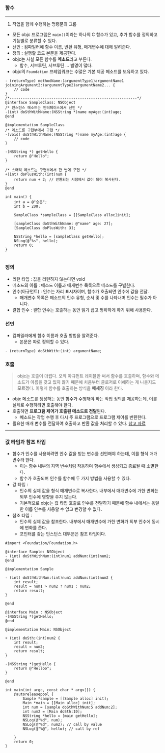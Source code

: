### 함수
---
1. 작업을 함께 수행하는 명령문의 그룹
- 모든 objc 프로그램은 `main()`이라는 하나의 C 함수가 있고, 추가 함수를 정의하고 기능별로 분류할 수 있다.
- 선언 : 컴파일러에 함수 이름, 반환 유형, 매개변수에 대해 알려준다.
- 정의 : 실행할 코드 본문을 제공한다.
- objc는 사실 모든 함수를 **메소드**라고 부른다.
    + 함수, 서브루틴, 서브루틴 ... 별명이 많다.
- objc의 `Foundation` 프레임워크는 수많은 기본 제공 메소드를 보유하고 있다.

```objc
- (returnType) methodName:(argumentType1)argumentName1
joiningArgument2:(argumentType2)argumentName2... {
    // code
}
/*----------------------------------------------------------*/
@interface SampleClass: NSObject
/* 인스턴스 메소드는 인터페이스에서 선언 */
-(int) doSthWithName:(NSString *)name myAge:(int)age;
@end

@implementation SampleClass
/* 메소드를 구현부에서 구현 */
-(void) doSthWithName:(NSString *)name myAge:(int)age {
    // code
}

-(NSString *) getHello {
    return @"Hello";
}

/* 스태틱 메소드는 구현부에서 한 번에 구현 */
+(int) doPlusWith:(int)num {
    return num + 2; // 반환되는 시점에서 값이 되어 복사된다.
}
@end

int main() {
    int a = @"승준";
    int b = 200;

    SampleClass *sampleClass = [[SampleClass alloc]init];

    [sampleClass doSthWithName: @"name" age: 27];
    [SampleClass doPlusWith: 3];

    NSString *hello = [sampleClass getHello];
    NSLog(@"%s", hello);
    return 0;
}


```
### 정의

- 리턴 타입 : 값을 리턴하지 않는다면 void
- 메소드의 이름 : 메소드 이름과 매개변수 목록으로 메소드를 구별한다.
- 인수(아규먼트) : 인수는 자리 표시자이며, 함수가 호출되면 인수에 값을 전달.
    + 매개변수 목록은 메소드의 인수 유형, 순서 및 수를 나타내며 인수는 필수가 아니다.
- 결합 인수 : 결합 인수는 호출하는 동안 읽기 쉽고 명확하게 하기 위해 사용한다.

### 선언
- 컴파일러에게 함수 이름과 호출 방법을 알려준다.
    + 본문은 따로 정의할 수 있다.
```objc
- (returnType) doSthWith:(int) argumentName;
```

### 호출
> objc는 호출이 더럽다. 오직 아규먼트 레이블만 써서 함수를 호출하며, 함수와 메소드가 이름을 갖고 있지 않기 때문에 처음부터 클로저로 이해하는 게 나을지도 모르겠다. 이렇게 함수를 호출하는 방식을 **메세징** 이라 한다.

- objc 메소드를 생성하는 동안 함수가 수행해야 하는 작업 정의를 제공하는데, 이를 실제로 수행하려면 호출해야 한다.
- 호출하면 **프로그램 제어가 호출된 메소드로 전달**된다.
    + 메소드는 작업 수행 후 다시 주 프로그램으로 프로그램 제어를 반환한다.
- 필요한 매개 변수를 전달하여 호출하고 반환 값을 처리할 수 있다.
[참고 자료](https://soooprmx.com/objective-c-%EB%A9%94%EC%8B%9C%EC%A7%80%EB%A1%9C%EB%B6%80%ED%84%B0-%EB%A9%94%EC%86%8C%EB%93%9C%EA%B0%80-%ED%98%B8%EC%B6%9C%EB%90%98%EB%8A%94-%EA%B3%BC%EC%A0%95/)

---
### 값 타입과 참조 타입
- 함수가 인수를 사용하려면 인수 값을 받는 변수를 선언해야 하는데, 이를 형식 매개변수라 한다.
    + 이는 함수 내부의 지역 변수처럼 작동하며 함수에서 생성되고 종료될 때 소멸한다.
    + 함수가 호출되며 인수를 함수에 두 가지 방법을 사용할 수 있다.
- 값 타입 :
    + 인수의 실제 값을 형식 매개변수로 복사한다. 내부에서 매개변수에 가한 변화는 외부 인수에 영향을 주지 않는다.
    + 기본적으로 objc는 값 타입 호출로 인수를 전달하기 때문에 함수 내에서는 동일한 이름 인수를 사용할 수 없고 변경할 수 없다.
- 참조 타입 :
    + 인수의 실제 값을 참조한다. 내부에서 매개변수에 가한 변화가 외부 인수에 동시에 변화를 준다.
    + 포인터를 갖는 인스턴스 대부분은 참조 타입이다.
    
```objc
#import <Foundation/Foundation.h>

@interface Sample: NSObject
- (int) doSthWithNum:(int)num1 addNum:(int)num2;
@end

@implementation Sample

- (int) doSthWithNum:(int)num1 addNum:(int)num2 {
    int result;
    result = num1 > num2 ? num1 : num2;
    return result;
}

@end

@interface Main : NSObject
-(NSString *)getHello;
@end

@implementation Main: NSObject

+ (int) doSth:(int)num2 {
    int result;
    result = num2;
    return result;
}

-(NSString *)getHello {
    return @"Helloo";
}

@end

int main(int argc, const char * argv[]) {
    @autoreleasepool {
        Sample *sample = [[Sample alloc] init];
        Main *main = [[Main alloc] init];
        int num = [sample doSthWithNum:5 addNum:2];
        int num2 = [Main doSth:10];
        NSString *hello = [main getHello];
        NSLog(@"%d", num);
        NSLog(@"%d", num2); // call by value
        NSLog(@"%@", hello); // call by ref
        
    }
    return 0;
}

```